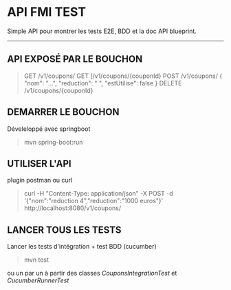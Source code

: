 API FMI TEST
===========

Simple API pour montrer les tests E2E, BDD et la doc API blueprint.

----------


API EXPOSÉ PAR LE BOUCHON
-------------------------------------

> GET /v1/coupons/
> GET [/v1/coupons/{couponId}
> POST /v1/coupons/   { "nom": "...", "reduction": "  ", "estUtilise": false }
> DELETE /v1/coupons/{couponId}


DEMARRER LE BOUCHON
------------------------------
Déveleloppé avec springboot

> mvn spring-boot:run

UTILISER L'API
------------------

plugin postman ou curl

> curl -H "Content-Type: application/json" -X POST -d '{"nom":"reduction 4","reduction":"1000 euros"}' http://localhost:8080/v1/coupons/

LANCER TOUS LES TESTS
------------------------------
Lancer les tests d'intégration + test BDD (cucumber)
> mvn test

ou un par un à partir des classes *CouponsIntegrationTest* et *CucumberRunnerTest*